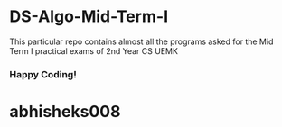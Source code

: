 # DS-Algo-Mid-Term-I

This particular repo contains almost all the programs asked for the Mid Term I practical exams of 2nd Year CS UEMK

### Happy Coding!
# abhisheks008
